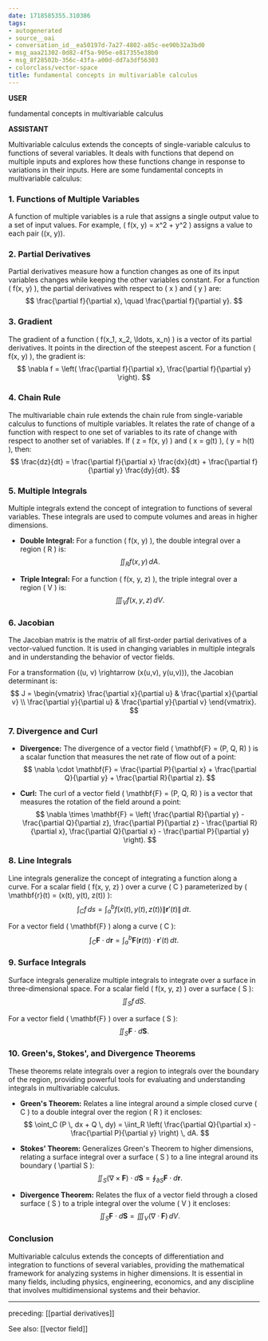```yaml
---
date: 1718585355.310386
tags:
- autogenerated
- source__oai
- conversation_id__ea50197d-7a27-4802-a85c-ee90b32a3bd0
- msg_aaa21302-0d82-4f5a-905e-e817355e38b0
- msg_8f28502b-356c-43fa-a00d-dd7a3df56303
- colorclass/vector-space
title: fundamental concepts in multivariable calculus
---
```


**USER**

fundamental concepts in multivariable calculus


**ASSISTANT**

Multivariable calculus extends the concepts of single-variable calculus to functions of several variables. It deals with functions that depend on multiple inputs and explores how these functions change in response to variations in their inputs. Here are some fundamental concepts in multivariable calculus:

### 1. Functions of Multiple Variables

A function of multiple variables is a rule that assigns a single output value to a set of input values. For example, \( f(x, y) = x^2 + y^2 \) assigns a value to each pair \((x, y)\).

### 2. Partial Derivatives

Partial derivatives measure how a function changes as one of its input variables changes while keeping the other variables constant. For a function \( f(x, y) \), the partial derivatives with respect to \( x \) and \( y \) are:
$$
\frac{\partial f}{\partial x}, \quad \frac{\partial f}{\partial y}.
$$

### 3. Gradient

The gradient of a function \( f(x_1, x_2, \ldots, x_n) \) is a vector of its partial derivatives. It points in the direction of the steepest ascent. For a function \( f(x, y) \), the gradient is:
$$
\nabla f = \left( \frac{\partial f}{\partial x}, \frac{\partial f}{\partial y} \right).
$$

### 4. Chain Rule

The multivariable chain rule extends the chain rule from single-variable calculus to functions of multiple variables. It relates the rate of change of a function with respect to one set of variables to its rate of change with respect to another set of variables. If \( z = f(x, y) \) and \( x = g(t) \), \( y = h(t) \), then:
$$
\frac{dz}{dt} = \frac{\partial f}{\partial x} \frac{dx}{dt} + \frac{\partial f}{\partial y} \frac{dy}{dt}.
$$

### 5. Multiple Integrals

Multiple integrals extend the concept of integration to functions of several variables. These integrals are used to compute volumes and areas in higher dimensions.

- **Double Integral:** For a function \( f(x, y) \), the double integral over a region \( R \) is:
  $$
  \iint_R f(x, y) \, dA.
  $$

- **Triple Integral:** For a function \( f(x, y, z) \), the triple integral over a region \( V \) is:
  $$
  \iiint_V f(x, y, z) \, dV.
  $$

### 6. Jacobian

The Jacobian matrix is the matrix of all first-order partial derivatives of a vector-valued function. It is used in changing variables in multiple integrals and in understanding the behavior of vector fields.

For a transformation \((u, v) \rightarrow (x(u,v), y(u,v))\), the Jacobian determinant is:
$$
J = \begin{vmatrix}
\frac{\partial x}{\partial u} & \frac{\partial x}{\partial v} \\
\frac{\partial y}{\partial u} & \frac{\partial y}{\partial v}
\end{vmatrix}.
$$

### 7. Divergence and Curl

- **Divergence:** The divergence of a vector field \( \mathbf{F} = (P, Q, R) \) is a scalar function that measures the net rate of flow out of a point:
  $$
  \nabla \cdot \mathbf{F} = \frac{\partial P}{\partial x} + \frac{\partial Q}{\partial y} + \frac{\partial R}{\partial z}.
  $$

- **Curl:** The curl of a vector field \( \mathbf{F} = (P, Q, R) \) is a vector that measures the rotation of the field around a point:
  $$
  \nabla \times \mathbf{F} = \left( \frac{\partial R}{\partial y} - \frac{\partial Q}{\partial z}, \frac{\partial P}{\partial z} - \frac{\partial R}{\partial x}, \frac{\partial Q}{\partial x} - \frac{\partial P}{\partial y} \right).
  $$

### 8. Line Integrals

Line integrals generalize the concept of integrating a function along a curve. For a scalar field \( f(x, y, z) \) over a curve \( C \) parameterized by \( \mathbf{r}(t) = (x(t), y(t), z(t)) \):
$$
\int_C f \, ds = \int_a^b f(x(t), y(t), z(t)) \|\mathbf{r}'(t)\| \, dt.
$$

For a vector field \( \mathbf{F} \) along a curve \( C \):
$$
\int_C \mathbf{F} \cdot d\mathbf{r} = \int_a^b \mathbf{F}(\mathbf{r}(t)) \cdot \mathbf{r}'(t) \, dt.
$$

### 9. Surface Integrals

Surface integrals generalize multiple integrals to integrate over a surface in three-dimensional space. For a scalar field \( f(x, y, z) \) over a surface \( S \):
$$
\iint_S f \, dS.
$$

For a vector field \( \mathbf{F} \) over a surface \( S \):
$$
\iint_S \mathbf{F} \cdot d\mathbf{S}.
$$

### 10. Green's, Stokes', and Divergence Theorems

These theorems relate integrals over a region to integrals over the boundary of the region, providing powerful tools for evaluating and understanding integrals in multivariable calculus.

- **Green's Theorem:** Relates a line integral around a simple closed curve \( C \) to a double integral over the region \( R \) it encloses:
  $$
  \oint_C (P \, dx + Q \, dy) = \iint_R \left( \frac{\partial Q}{\partial x} - \frac{\partial P}{\partial y} \right) \, dA.
  $$

- **Stokes' Theorem:** Generalizes Green's Theorem to higher dimensions, relating a surface integral over a surface \( S \) to a line integral around its boundary \( \partial S \):
  $$
  \iint_S (\nabla \times \mathbf{F}) \cdot d\mathbf{S} = \oint_{\partial S} \mathbf{F} \cdot d\mathbf{r}.
  $$

- **Divergence Theorem:** Relates the flux of a vector field through a closed surface \( S \) to a triple integral over the volume \( V \) it encloses:
  $$
  \iint_S \mathbf{F} \cdot d\mathbf{S} = \iiint_V (\nabla \cdot \mathbf{F}) \, dV.
  $$

### Conclusion

Multivariable calculus extends the concepts of differentiation and integration to functions of several variables, providing the mathematical framework for analyzing systems in higher dimensions. It is essential in many fields, including physics, engineering, economics, and any discipline that involves multidimensional systems and their behavior.


---

preceding: [[partial derivatives]]

See also: [[vector field]]